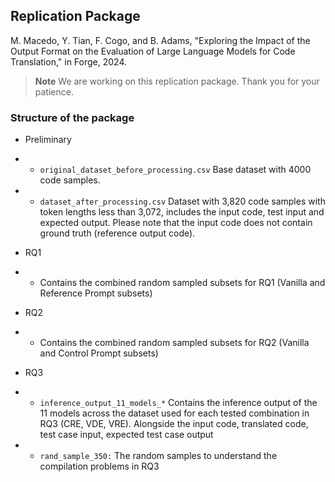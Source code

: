 ## Replication Package
M. Macedo, Y. Tian, F. Cogo, and B. Adams, "Exploring the Impact of the Output Format on the Evaluation of Large Language Models for Code Translation," in Forge, 2024.

> **Note** 
> We are working on this replication package. Thank you for your patience.

### Structure of the package

* Preliminary
* * ```original_dataset_before_processing.csv``` Base dataset with 4000 code samples.
* * ```dataset_after_processing.csv``` Dataset with 3,820 code samples with token lengths less than 3,072, includes the input code, test input and expected output. Please note that the input code does not contain ground truth (reference output code).

* RQ1
* * Contains the combined random sampled subsets for RQ1 (Vanilla and Reference Prompt subsets)
* RQ2
* * Contains the combined random sampled subsets for RQ2 (Vanilla and Control Prompt subsets)
* RQ3
* * ```inference_output_11_models_*``` Contains the inference output of the 11 models across the dataset used for each tested combination in RQ3 (CRE, VDE, VRE). Alongside the input code, translated code, test case input, expected test case output
* * ```rand_sample_350:``` The random samples to understand the compilation problems in RQ3